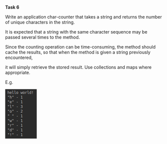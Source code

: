 **Task 6**

Write an application char-counter that takes a string and returns the number of unique characters in the string.

It is expected that a string with the same character sequence may be passed several times to the method.

Since the counting operation can be time-consuming, the method should cache the results, so that when the method is given a string previously encountered,

it will simply retrieve the stored result. Use collections and maps where appropriate.

E.g.

![Example](https://github.com/mishagin-tim/CharCounter/blob/master/CharCounter/collection%20framework.png)
